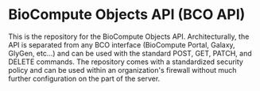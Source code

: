 # BioCompute Objects API (BCO API)
This is the repository for the BioCompute Objects API.  Architecturally, the API is separated from any BCO interface (BioCompute Portal, Galaxy, GlyGen, etc...) and can be used with the standard POST, GET, PATCH, and DELETE commands.  The repository comes with a standardized security policy and can be used within an organization's firewall without much further configuration on the part of the server.
